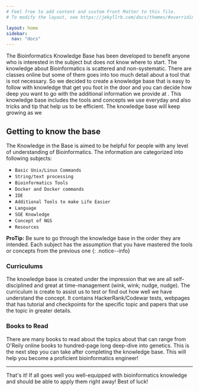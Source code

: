 ```yaml
---
# Feel free to add content and custom Front Matter to this file.
# To modify the layout, see https://jekyllrb.com/docs/themes/#overriding-theme-defaults

layout: home
sidebar:
  nav: "docs"
---
```


The Bioinformatics Knowledge Base has been developed to benefit anyone who is interested in the subject but does not know where to start. The knowledge about Bioinformatics is scattered and non-systematic. There are classes online but some of them goes into too much detail about a tool that is not necessary. So we decided to create a knowledge base that is easy to follow with knowledge that get you foot in the door and you can decide how deep you want to go with the additional information we provide at . This knowledge base includes the tools and concepts we use everyday and also tricks and tip that help us to be efficient. The knowledge base will keep growing as we  

## Getting to know the base

The Knowledge in the Base is aimed to be helpful for people with any level of understanding of Bioinformatics. The information are categorized into following subjects:

- `Basic Unix/Linux Commands`
- `String/text processing`
- `Bioinformatics Tools`
- `Docker and Docker commands`
- `IDE`
- `Additional Tools to make Life Easier`
- `Language`
- `SGE Knowledge`
- `Concept of NGS`
- `Resources`

**ProTip:** Be sure to go through the knowledge base in the order they are intended. Each subject has the assumption that you have mastered the tools or concepts from the previous one
{: .notice--info}

### Curriculums

The knowledge base is created under the impression that we are all self-disciplined and great at time-management (wink, wink; nudge, nudge). The curriculum is create to assist us to test or find out how well we have understand the concept. It contains HackerRank/Codewar tests, webpages that has tutorial and checkpoints for the specific topic and papers that use the topic in greater details.

### Books to Read

There are many books to read about the topics about that can range from O'Reily online books to hundred-page long deep-dive into genetics. This is the next step you can take after completing the knowledge base. This will help you become a proficient bioinformatics engineer!

---

That's it! If all goes well you well-equipped with bioinformatics knowledge and should be able to apply them right away! Best of luck!  
